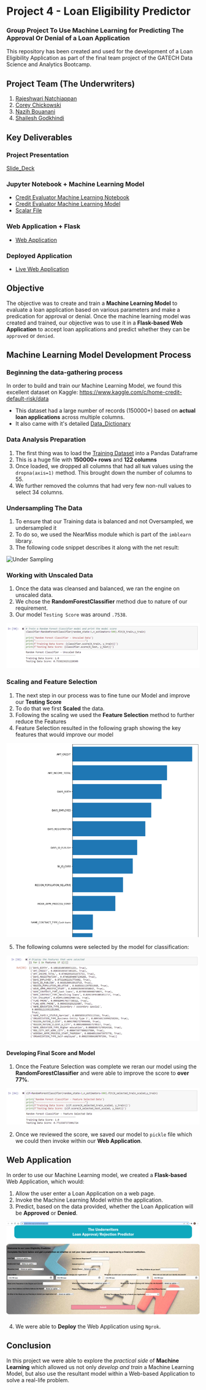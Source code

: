 # Project 4 - Loan Eligibility Predictor
### Group Project To Use Machine Learning for Predicting The Approval Or Denial of a Loan Application
This repository has been created and used for the development of a Loan Eligibility Application as part of the final team project of the GATECH Data Science and Analytics Bootcamp.

## Project Team (The Underwriters)
1. [Rajeshwari Natchiappan](https://github.com/RajiNatch)
2. [Corey Chickowski](https://github.com/cchickowski)
3. [Nazih Bouanani](https://github.com/NazihZaz)
4. [Shailesh Godkhindi](https://github.com/sgodkhindi)

## Key Deliverables
### Project Presentation
[Slide_Deck](Project-4-Presentation.pptx)

### Jupyter Notebook + Machine Learning Model
- [Credit Evaluator Machine Learning Notebook](Credit_Risk_Evaluator.ipynb)
- [Credit Evaluator Machine Learning Model](Credit_Risk_Evaluator_Model.zip)
- [Scalar File](scaler.sav)

### Web Application + Flask
- [Web Application](webpage/app.py)

### Deployed Application
- [Live Web Application](http://3c63-2600-1700-42d2-a840-f0d3-73ef-cad8-dac8.ngrok.io/)

## Objective
The objective was to create and train a **Machine Learning Model** to evaluate a loan application based on various parameters and make a predication for approval or denial. Once the machine learning model was created and trained, our objective was to use it in a **Flask-based Web Application** to accept loan applications and predict whether they can be `approved` or `denied`.  

## Machine Learning Model Development Process

### Beginning the data-gathering process
In order to build and train our Machine Learning Model, we found this excellent dataset on Kaggle:
https://www.kaggle.com/c/home-credit-default-risk/data

* This dataset had a large number of records (150000+) based on **actual loan applications** across multiple columns. 
* It also came with it's detailed [Data_Dictionary](Data_Dictionary.csv)

### Data Analysis Preparation
1. The first thing was to load the [Training Dataset](Resources/application_train.csv) into a Pandas Dataframe
2. This is a huge file with **150000+ rows** and **122 columns**
3. Once loaded, we dropped all columns that had all `NaN` values using the `dropna(axis=1)` method. This brought down the number of columns to 55.
4. We further removed the columns that had very few non-null values to select 34 columns.

### Undersampling The Data
1. To ensure that our Training data is balanced and not Oversampled, we undersampled it
2. To do so, we used the NearMiss module which is part of the `imblearn` library.
3. The following code snippet describes it along with the net result:

![Under Sampling](Images/undersampling.PNG)

### Working with Unscaled Data
1. Once the data was cleansed and balanced, we ran the engine on unscaled data.
2. We chose the **RandomForestClassifier** method due to nature of our requirement.
3. Our model `Testing Score` was around `.7538`.

![Unscaled Score](Images/unscaled_score.png)

### Scaling and Feature Selection
1. The next step in our process was to fine tune our Model and improve our **Testing Score**
2. To do that we first **Scaled** the data. 
3. Following the scaling we used the **Feature Selection** method to further reduce the Features
4. Feature Selection resulted in the following graph showing the key features that would improve our model

![Feature Selection](Images/feature_selection.png)

5. The following columns were selected by the model for classification:

![Selected_Columns](Images/selected_columns.png)

#### Developing Final Score and Model 
1. Once the Feature Selection was complete we reran our model using the **RandomForestClassifier** and were able to improve the score to **over 77%**.

![Final_Score](Images/final_score.png)

2. Once we reviewed the score, we saved our model to `pickle` file which we could then invoke within our **Web Application**.

## Web Application
In order to use our Machine Learning model, we created a **Flask-based** Web Application, which would: 
1. Allow the user enter a Loan Application on a web page.
2. Invoke the Machine Learning Model within the application.
3. Predict, based on the data provided, whether the Loan Application will be **Approved** or **Denied**.

![Web Application](Images/app_image.png)

4. We were able to **Deploy** the Web Application using `Ngrok`.

## Conclusion
In this project we were able to explore the *practical side* of **Machine Learning** which allowed us not only *develop and train* a Machine Learning Model, but also use the resultant model within a Web-based Application to solve a real-life problem.

